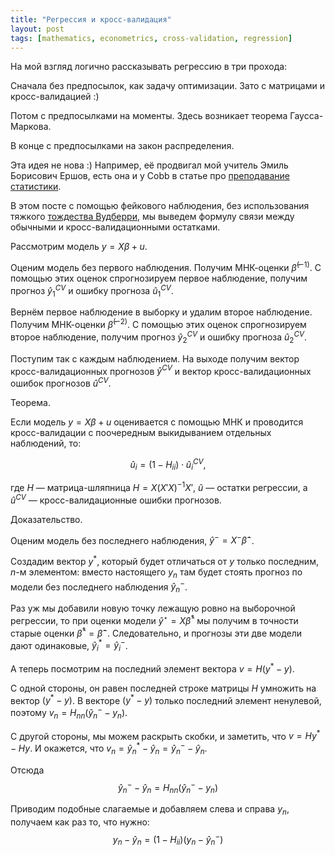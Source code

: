 ```yaml
---
title: "Регрессия и кросс-валидация"
layout: post
tags: [mathematics, econometrics, cross-validation, regression]
---
```


На мой взгляд логично рассказывать регрессию в три прохода: 

Сначала без предпосылок, как задачу оптимизации. Зато с матрицами и кросс-валидацией :)

Потом с предпосылками на моменты. Здесь возникает теорема Гаусса-Маркова.

В конце с предпосылками на закон распределения. 

Эта идея не нова :) Например, её продвигал мой учитель Эмиль Борисович Ершов, есть она и у Cobb в статье про [преподавание статистики](http://chjs.mat.utfsm.cl/volumes/02/01/Cobb(2011).pdf).

В этом посте с помощью фейкового наблюдения, без использования тяжкого [тождества Вудберри](https://en.wikipedia.org/wiki/Woodbury_matrix_identity), 
мы выведем формулу связи между обычными и кросс-валидационными остатками. 


Рассмотрим модель $y=X\beta + u$. 

Оценим модель без первого наблюдения. Получим МНК-оценки $\hat\beta^{(-1)}$.
С помощью этих оценок спрогнозируем первое наблюдение, получим прогноз $\hat y_1^{CV}$ и ошибку прогноза $\hat u_1^{CV}$.

Вернём первое наблюдение в выборку и удалим второе наблюдение. Получим МНК-оценки $\hat\beta^{(-2)}$.
С помощью этих оценок спрогнозируем второе наблюдение, получим прогноз $\hat y_2^{CV}$ и ошибку прогноза $\hat u_2^{CV}$.

Поступим так с каждым наблюдением. На выходе получим вектор кросс-валидационных прогнозов $\hat y^{CV}$ и вектор кросс-валидационных ошибок прогнозов $\hat u^{CV}$.


Теорема. 

Если модель $y=X\beta + u$ оценивается с помощью МНК и проводится кросс-валидации с поочередным выкидыванием отдельных наблюдений, то:

$$
\hat u_i = (1 - H_{ii}) \cdot \hat u_i^{CV},
$$

где $H$ — матрица-шляпница $H = X(X'X)^{-1}X'$, $\hat u$ — остатки регрессии, а $\hat u^{CV}$ — кросс-валидационные ошибки прогнозов.

Доказательство. 

Оценим модель без последнего наблюдения, $\hat y^{-} = X^{-} \hat\beta^{-}$. 

Создадим вектор $y^{*}$, который будет отличаться от $y$ только последним, $n$-м элементом:
вместо настоящего $y_n$ там будет стоять прогноз по модели без последнего наблюдения $\hat y^{-}_n$.

Раз уж мы добавили новую точку лежащую ровно на выборочной регрессии, то при оценки модели
$\hat y^\star = X \hat \beta^*$ мы получим в точности старые оценки $\hat \beta^* = \hat \beta^-$. 
Следовательно, и прогнозы эти две модели дают одинаковые, $\hat y_i^* = \hat y_i^-$.

А теперь посмотрим на последний элемент вектора $v = H (y^* - y)$.

С одной стороны, он равен последней строке матрицы $H$ умножить на вектор $(y^* - y)$. 
В векторе $(y^* - y)$ только последний элемент ненулевой, поэтому $v_n = H_{nn} (\hat y^{-}_n - y_n)$.

С другой стороны, мы можем раскрыть скобки, и заметить, что $v = Hy^* - Hy$. 
И окажется, что $v_n = \hat y_n^* - \hat y_n = \hat y_n^- - \hat y_n$.

Отсюда
$$
 \hat y_n^- - \hat y_n = H_{nn} (\hat y_n^- - y_n)
$$

Приводим подобные слагаемые и добавляем слева и справа $y_n$, получаем как раз то, что нужно:
$$
y_n - \hat y_n   = (1 - H_{ii}) (y_n - \hat y_n^- )
$$